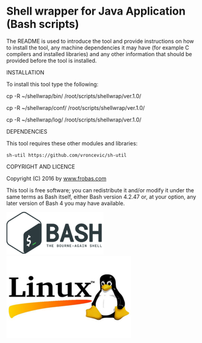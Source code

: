 Shell wrapper for Java Application (Bash scripts)
================================================================================
The README is used to introduce the tool and provide instructions on
how to install the tool, any machine dependencies it may have (for
example C compilers and installed libraries) and any other information
that should be provided before the tool is installed.

INSTALLATION

To install this tool type the following:

   cp -R ~/shellwrap/bin/   /root/scripts/shellwrap/ver.1.0/

   cp -R ~/shellwrap/conf/  /root/scripts/shellwrap/ver.1.0/

   cp -R ~/shellwrap/log/   /root/scripts/shellwrap/ver.1.0/


DEPENDENCIES

This tool requires these other modules and libraries:

  	sh-util	https://github.com/vroncevic/sh-util

COPYRIGHT AND LICENCE

Copyright (C) 2016 by www.frobas.com

This tool is free software; you can redistribute it and/or modify
it under the same terms as Bash itself, either Bash version 4.2.47 or,
at your option, any later version of Bash 4 you may have available.

![alt tag](https://raw.githubusercontent.com/vroncevic/shellwrap/master/bash_logo_255_113.png)
![alt tag](https://raw.githubusercontent.com/vroncevic/shellwrap/master/linux_logo_327_215.jpg)
